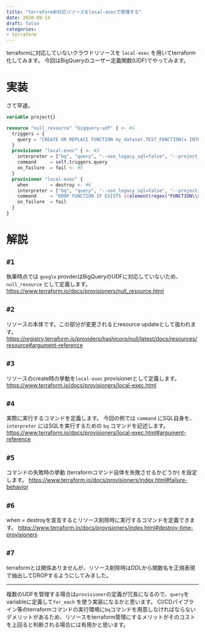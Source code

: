 ```yaml
---
title: "terraform非対応リソースをlocal-execで管理する"
date: 2020-09-14
draft: false
categories:
- terraform
---
```


terraformに対応していないクラウドリソースを `local-exec` を用いてterraform化してみます。
今回はBigQueryのユーザー定義関数(UDF)でやってみます。

# 実装

さて早速。

```terraform:main.tf
variable project{}

resource "null_resource" "bigquery-udf" { <- #1
  triggers = {
    query = "CREATE OR REPLACE FUNCTION my_dataset.TEST_FUNCTION(x INT64) AS (x + 1);" <- #2
  }
  provisioner "local-exec" { <- #3
    interpreter = ["bq", "query", "--use_legacy_sql=false", "--project_id=${var.project}"] <- #4
    command     = self.triggers.query
    on_failure  = fail <- #5
  }
  provisioner "local-exec" {
    when        = destroy <- #6
    interpreter = ["bq", "query", "--use_legacy_sql=false", "--project_id=${var.project}"]
    command     = "DROP FUNCTION IF EXISTS ${element(regex("FUNCTION\\s(.+?)[\\s\\(]", file("${path.module}/udf/${each.value}")), 0)}" <- #7
    on_failure  = fail
  }
}
```

# 解説

## `#1`
執筆時点では `google` provderはBigQueryのUDFに対応していないため、 `null_resource` として定義します。
https://www.terraform.io/docs/provisioners/null_resource.html

## `#2`
リソースの本体です。この部分が変更されるとresource updateとして扱われます。
https://registry.terraform.io/providers/hashicorp/null/latest/docs/resources/resource#argument-reference

## `#3`
リソースのcreate時の挙動を`local-exec` provisionerとして定義します。
https://www.terraform.io/docs/provisioners/local-exec.html

## `#4`
実際に実行するコマンドを定義します。
今回の例では `command` にSQL自身を、`interpreter` にはSQLを実行するための `bq` コマンドを記述します。
https://www.terraform.io/docs/provisioners/local-exec.html#argument-reference

## `#5`
コマンドの失敗時の挙動 (terraformコマンド自体を失敗させるかどうか) を設定します。
https://www.terraform.io/docs/provisioners/index.html#failure-behavior

## `#6`
when = destroyを宣言するとリソース削除時に実行するコマンドを定義できます。
https://www.terraform.io/docs/provisioners/index.html#destroy-time-provisioners

## `#7`
terraformとは関係ありませんが、リソース削除時はDDLから関数名を正規表現で抽出してDROPするようにしてみました。

---
複数のUDFを管理する場合は`provisioner`の定義が冗長になるので、`query`をvariableに定義して`for_each` を使う実装になるかと思います。
CI/CDパイプライン等のterraformコマンドの実行環境に`bq`コマンドを用意しなければならないデメリットがあるため、リソースをterraform管理にするメリットがそのコストを上回ると判断される場合には有用かと思います。

